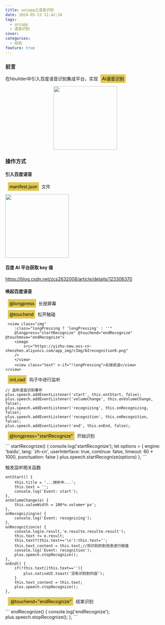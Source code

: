 ```yaml
---
title: uniapp之语音识别
date: 2024-05-23 11:42:24
tags:
  - uniapp
  - 语音识别
cover:
categories:
  - 经验
feature: true
---
```


### 前言

<p>在hbuilder中引入百度语音识别集成平台，实现&nbsp;&nbsp<span style="background:#e1c953; color:#000;padding:5px 5px">AI语音识别</span>&nbsp;&nbsp;</p>

<div style="display: flex;justify-content: center;">
    <img src='https://chlblog.oss-cn-guangzhou.aliyuncs.com/yuyinshibie1.jpg?Expires=1719138259&OSSAccessKeyId=TMP.3KkWxBhPT2PLwHUkAck2fqXke4mp3QgWaU8DAsKgo4VJto5WGVpbs5jgnM7LhbfoU5TThVrtXwfwk2dhSoAB31ufMi9c8R&Signature=ow5iLjLMloHo1EOuBl0iicX0uZw%3D' style="width: 200px" />
</div>
<!-- ![](成效图.jpg) -->

### 操作方式

#### 引入百度语音

<p>&nbsp;&nbsp<span style="background:#e1c953; color:#000;padding:5px 5px">manifest.json</span>&nbsp;&nbsp;文件</p>

<div><img src='https://chlblog.oss-cn-guangzhou.aliyuncs.com/yuyinshibie1.jpg?Expires=1719138259&OSSAccessKeyId=TMP.3KkWxBhPT2PLwHUkAck2fqXke4mp3QgWaU8DAsKgo4VJto5WGVpbs5jgnM7LhbfoU5TThVrtXwfwk2dhSoAB31ufMi9c8R&Signature=ow5iLjLMloHo1EOuBl0iicX0uZw%3D' style="width: 200px" /></dix>

#### 百度 AI 平台获取 key 值

https://blog.csdn.net/zcs2632008/article/details/123306370

#### 唤起百度语音

<p>&nbsp;&nbsp<span style="background:#e1c953; color:#000;padding:5px 5px">@longpress</span>&nbsp;&nbsp;长按屏幕</p><p>&nbsp;&nbsp<span style="background:#e1c953; color:#000;padding:5px 5px">@touchend</span>&nbsp;&nbsp;松开触碰</p>

```
 <view class="img"
    :class="longPressing ? 'longPressing' : ''"
    @longpress="startRecognize" @touchend="endRecognize" @touchmove="endRecognize">
    <image
        src="https://yizhu-new.oss-cn-shenzhen.aliyuncs.com/app_img/cImg/AIrecognition9.png"
    />
    </view>
    <view class="text" v-if="!longPressing">长按说话</view>
</view>
```

<p>&nbsp;&nbsp<span style="background:#e1c953; color:#000;padding:5px 5px">onLoad</span>&nbsp;&nbsp;钩子中进行监听</p>

```
// 监听语音识别事件
plus.speech.addEventListener('start', this.ontStart, false);
plus.speech.addEventListener('volumeChange', this.onVolumeChange, false);
plus.speech.addEventListener('recognizing', this.onRecognizing, false);
plus.speech.addEventListener('recognition', this.onRecognition, false);
plus.speech.addEventListener('end', this.onEnd, false);
```

<p>&nbsp;&nbsp<span style="background:#e1c953; color:#000;padding:5px 5px">@longpress="startRecognize"</span>&nbsp;&nbsp;开始识别</p>
```
startRecognize() {
    console.log('startRecognize');
    let options = {
    engine: 'baidu',
    lang: 'zh-cn',
    userInterface: true,
    continue: false,
    timeout:  60 * 1000,
    punctuation: false
    }
    plus.speech.startRecognize(options)
},
```

触发监听相关函数

```
ontStart() {
    this.title = '...倾听中...';
    this.text = '';
    console.log('Event: start');
},
onVolumeChange(e) {
    this.valueWidth = 100*e.volume+'px';
},
onRecognizing(e) {
    console.log('Event: recognizing');
},
onRecognition(e) {
    console.log(e.result,'e.resulte.resulte.result');
    this.text += e.result;
    this.text?(this.text+='\n'):this.text='';
    this.text_content = this.text;//将识别的到信息进行赋值
    console.log('Event: recognition');
    plus.speech.stopRecognize();
},
onEnd() {
    if(!this.text||this.text==''){
        plus.nativeUI.toast('没有识别到内容');
    }
    this.text_content = this.text;
    plus.speech.stopRecognize();
},
```

<p>&nbsp;&nbsp<span style="background:#e1c953; color:#000;padding:5px 5px"> @touchend="endRecognize"</span>&nbsp;&nbsp;结束识别</p>
```
endRecognize() {
    console.log('endRecognize');
    plus.speech.stopRecognize();
},
```
